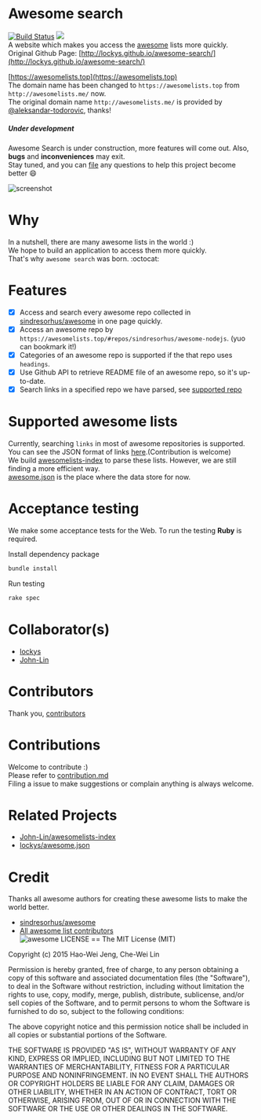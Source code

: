 Awesome search
==
[![Build Status](https://travis-ci.org/lockys/awesome-search.svg?branch=gh-pages)](https://travis-ci.org/lockys/awesome-search) ![](https://img.shields.io/badge/version-1.0.0-green.svg)  
A website which makes you access the [awesome](https://github.com/sindresorhus/awesome) lists more quickly.  
Original Github Page: [http://lockys.github.io/awesome-search/](http://lockys.github.io/awesome-search/)  

[https://awesomelists.top](https://awesomelists.top)  
The domain name has been changed to `https://awesomelists.top` from `http://awesomelists.me/` now.  
The original domain name `http://awesomelists.me/` is provided by [@aleksandar-todorovic](https://github.com/aleksandar-todorovic), thanks!

##### Under development
Awesome Search is under construction, more features will come out. Also, **bugs** and **inconveniences** may exit.  
Stay tuned, and you can [file](https://github.com/lockys/awesome-search/issues) any questions to help this project become better :smile:

![screenshot](http://g.recordit.co/LkyiGw1q6c.gif)

Why
==
In a nutshell, there are many awesome lists in the world :)    
We hope to build an application to access them more quickly.  
That's why `awesome search` was born. :octocat:

Features
==
 - [x] Access and search every awesome repo collected in [sindresorhus/awesome](https://github.com/sindresorhus/awesome) in one page quickly.
 - [x] Access an awesome repo by `https://awesomelists.top/#repos/sindresorhus/awesome-nodejs`. (yuo can bookmark it!)
 - [x] Categories of an awesome repo is supported if the that repo uses `headings`.
 - [x] Use Github API to retrieve README file of an awesome repo, so it's up-to-date.
 - [x] Search links in a specified repo we have parsed, see [supported repo](#supported-awesome-lists)

Supported awesome lists
==
Currently, searching `links` in most of awesome repositories is supported.    
You can see the JSON format of links [here](https://github.com/lockys/awesome.json/tree/master/output).(Contribution is welcome)  
We build [awesomelists-index](https://github.com/John-Lin/awesomelists-index) to parse these lists. However, we are still finding a more efficient way.  
[awesome.json](https://github.com/lockys/awesome.json) is the place where the data store for now.

Acceptance testing
==
We make some acceptance tests for the Web. To run the testing **Ruby** is required.

Install dependency package
```sh
bundle install
```

Run testing
```sh
rake spec
```


Collaborator(s)
==
- [lockys](https://github.com/lockys)
- [John-Lin](https://github.com/John-Lin)

Contributors
==
Thank you, [contributors](https://github.com/lockys/awesome-search/graphs/contributors)

Contributions
==
Welcome to contribute :)  
Please refer to [contribution.md](contribution.md)    
Filing a issue to make suggestions or complain anything is always welcome.

Related Projects
==
- [John-Lin/awesomelists-index](https://github.com/John-Lin/awesomelists-index)
- [lockys/awesome.json](https://github.com/lockys/awesome.json)

Credit
==
Thanks all awesome authors for creating these awesome lists to make the world better.  
- [sindresorhus/awesome](https://github.com/sindresorhus/awesome)  
- [All awesome list contributors](https://github.com/sindresorhus/awesome/graphs/contributors)  
![awesome](http://i.imgur.com/qcroMhk.gif)
LICENSE
==
The MIT License (MIT)

Copyright (c) 2015 Hao-Wei Jeng, Che-Wei Lin

Permission is hereby granted, free of charge, to any person obtaining a copy
of this software and associated documentation files (the "Software"), to deal
in the Software without restriction, including without limitation the rights
to use, copy, modify, merge, publish, distribute, sublicense, and/or sell
copies of the Software, and to permit persons to whom the Software is
furnished to do so, subject to the following conditions:

The above copyright notice and this permission notice shall be included in all
copies or substantial portions of the Software.

THE SOFTWARE IS PROVIDED "AS IS", WITHOUT WARRANTY OF ANY KIND, EXPRESS OR
IMPLIED, INCLUDING BUT NOT LIMITED TO THE WARRANTIES OF MERCHANTABILITY,
FITNESS FOR A PARTICULAR PURPOSE AND NONINFRINGEMENT. IN NO EVENT SHALL THE
AUTHORS OR COPYRIGHT HOLDERS BE LIABLE FOR ANY CLAIM, DAMAGES OR OTHER
LIABILITY, WHETHER IN AN ACTION OF CONTRACT, TORT OR OTHERWISE, ARISING FROM,
OUT OF OR IN CONNECTION WITH THE SOFTWARE OR THE USE OR OTHER DEALINGS IN THE
SOFTWARE.
